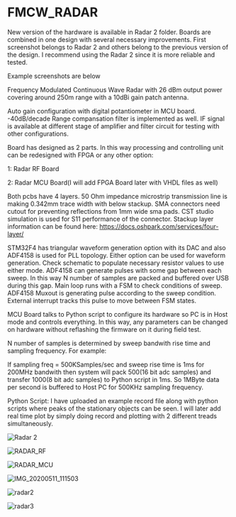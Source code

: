 # FMCW_RADAR

New version of the hardware is available in Radar 2 folder. Boards are combined in one design with several necessary improvements. First screenshot belongs to Radar 2 and others belong to the previous version of the design. I recommend using the Radar 2 since it is more reliable and tested.

Example screenshots are below

Frequency Modulated Continuous Wave Radar with 26 dBm output power covering around 250m range with a 10dBi gain patch antenna.

Auto gain configuration with digital potantiometer in MCU board. -40dB/decade Range compansation filter is implemented as well. IF signal is available at different stage of amplifier and filter circuit for testing with other configurations.

Board has designed as 2 parts. In this way processing and controlling unit can be redesigned with FPGA or any other option:

1: Radar RF Board

2: Radar MCU Board(I will add FPGA Board later with VHDL files as well)

Both pcbs have 4 layers. 50 Ohm impedance microstrip transmission line is making 0.342mm trace width with below stackup. SMA connectors need cutout for preventing reflections from 1mm wide sma pads. CST studio simulation is used for S11 performance of the connector.
Stackup layer information can be found here: https://docs.oshpark.com/services/four-layer/

STM32F4 has triangular waveform generation option with its DAC and also ADF4158 is used for PLL topology. Either option can be used for waveform generation. Check schematic to populate necessary resistor values to use either mode. ADF4158 can generate pulses with some gap between each sweep. In this way N number of samples are packed and buffered over USB during this gap. 
Main loop runs with a FSM to check conditions of sweep. ADF4158 Muxout is generating pulse according to the sweep condition. External interrupt tracks this pulse to move between FSM states. 

MCU Board talks to Python script to configure its hardware so PC is in Host mode and controls everything. In this way, any parameters can be changed on hardware without reflashing the firmware on it during field test.

N number of samples is determined by sweep bandwith rise time and sampling frequency. 
For example:

  If sampling freq = 500KSamples/sec and sweep rise time is 1ms for 200MHz bandwith then system will pack 500(16 bit adc samples) and transfer 1000(8 bit adc samples) to Python script in 1ms. So 1MByte data per second is buffered to Host PC for 500KHz sampling frequency.
  
  
Python Script: I have uploaded an example record file along with python scripts where peaks of the stationary objects can be seen. I will later add real time plot by simply doing record and plotting with 2 different treads simultaneously.  

![Radar 2](https://user-images.githubusercontent.com/61315249/101276899-46bded00-37c1-11eb-818b-c42eb3b57e8a.png)

![RADAR_RF](https://user-images.githubusercontent.com/61315249/82238636-4acb1000-9940-11ea-8323-65df61ffcf1b.png)

![RADAR_MCU](https://user-images.githubusercontent.com/61315249/82238631-47d01f80-9940-11ea-91dd-7cf658414dd1.png)

![IMG_20200511_111503](https://user-images.githubusercontent.com/61315249/81540098-d14c8400-9379-11ea-9681-371c4e8f2141.jpg)

![radar2](https://user-images.githubusercontent.com/61315249/82351877-d8bcfe80-9a05-11ea-9fe4-1619731c1cea.png)

![radar3](https://user-images.githubusercontent.com/61315249/82351882-d9559500-9a05-11ea-9772-c6e71b53d2af.png)



